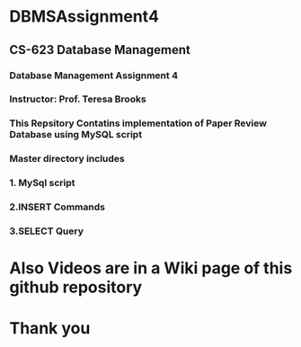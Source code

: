 # DBMSAssignment4
## CS-623 Database Management
### Database Management Assignment 4
### Instructor: Prof. Teresa Brooks
### This Repsitory Contatins implementation of Paper Review Database using MySQL script
### Master directory includes 
### 1. MySql script
### 2.INSERT Commands
### 3.SELECT Query
# Also Videos are in a Wiki page of this github repository
# Thank you
